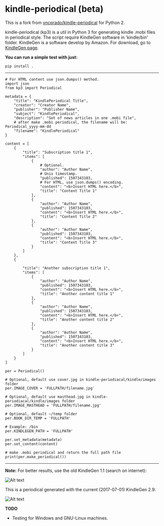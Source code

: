 kindle-periodical (beta)
=================
This is a fork from [vncprado/kindle-periodical](https://github.com/vncprado/kindle-periodical) for Python 2.

kindle-periodical (kp3) is a util in Python 3 for generating kindle .mobi files in periodical style.
The script require KindleGen software in 'kindle/bin' folder. KindleGen is a software develop by Amazon. For download, go to [KindleGen page](https://www.amazon.com/gp/feature.html?docId=1000765211).

**You can run a simple test with just:**
    
    pip install .
---
    # For HTML content use json.dumps() method.
    import json
    from kp3 import Periodical
    
    metadata = {
        "title": "KindlePeriodical Title",
        "creator": "Creator Name",
        "publisher": "Publisher Name",
        "subject": "KindlePeriodical",
        "description": "Set of news articles in one .mobi file",
        # after make .mobi periodical, the filename will be: Periodical_yyyy-mm-dd
        "filename": "KindlePeriodical"
    }
    
    content = [
        {
            "title": "Subscription title 1",
            "items": [
                {
                    # Optional.
                    "author": "Author Name",
                    # Unix timestamp.
                    "published": 1507343103,
                    # For HTML, use json.dumps() encoding.
                    "content": "<b>Insert HTML here.</b>",
                    "title": "Content Title 1"
                },
                {
                    "author": "Author Name",
                    "published": 1507343103,
                    "content": "<b>Insert HTML here.</b>",
                    "title": "Content Title 2"
                },
                {
                    "author": "Author Name",
                    "published": 1507343103,
                    "content": "<b>Insert HTML here.</b>",
                    "title": "Content Title 3"
                }
            ]
        },
        {
    
            "title": "Another subscription title 1",
            "items": [
                {
                    "author": "Author Name",
                    "published": 1507343103,
                    "content": "<b>Insert HTML here.</b>",
                    "title": "Another content title 1"
                },
                {
                    "author": "Author Name",
                    "published": 1507343103,
                    "content": "<b>Insert HTML here.</b>",
                    "title": "Another content title 2"
                },
                {
                    "author": "Author Name",
                    "published": 1507343103,
                    "content": "<b>Insert HTML here.</b>",
                    "title": "Another content title 3"
                }
            ]
        }
    ]
    
    per = Periodical()
    
    # Optional, default use cover.jpg in kindle-periodiacal/kindle/images folder
    per.IMAGE_COVER = 'FULLPATH/filename.jpg'
    
    # Optional, default use masthead.jpg in kindle-periodiacal/kindle/images folder
    per.IMAGE_MASTHEAD = 'FULLPATH/filename.jpg'
    
    # Optional, default ~/temp folder
    per.BOOK_DIR_TEMP = 'FULLPATH'
    
    # Example: /bin
    per.KINDLEGEN_PATH = 'FULLPATH'
    
    per.set_metadata(metadata)
    per.set_content(content)
    
    # make .mobi periodical and return the full path file
    print(per.make_periodical())

---

**Note:**
For better results, use the old KindleGen 1.1 (search on internet): 


![Alt text](http://i.imgur.com/d9c2S2f.png "KindlePeriodical generated with KindleGen 1.1") 

This is a periodical generated with the current (2017-07-01) KindleGen 2.9: 


![Alt text](http://i.imgur.com/4taStRP.png "KindlePeriodical generated with KindleGen 2.9")

**TODO**
- Testing for Windows and GNU-Linux machines.
